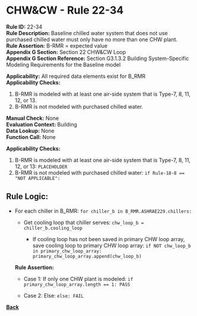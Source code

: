 
# CHW&CW - Rule 22-34  

**Rule ID:** 22-34  
**Rule Description:** Baseline chilled water system that does not use purchased chilled water must only have no more than one CHW plant.  
**Rule Assertion:** B-RMR = expected value  
**Appendix G Section:** Section 22 CHW&CW Loop  
**Appendix G Section Reference:** Section G3.1.3.2 Building System-Specific Modeling Requirements for the Baseline model  

**Applicability:** All required data elements exist for B_RMR  
**Applicability Checks:**  

1. B-RMR is modeled with at least one air-side system that is Type-7, 8, 11, 12, or 13.
2. B-RMR is not modeled with purchased chilled water.

**Manual Check:** None  
**Evaluation Context:** Building  
**Data Lookup:** None  
**Function Call:** None  

**Applicability Checks:**  

1. B-RMR is modeled with at least one air-side system that is Type-7, 8, 11, 12, or 13: `PLACEHOLDER`
2. B-RMR is not modeled with purchased chilled water: `if Rule-18-8 == "NOT APPLICABLE":`

## Rule Logic:  

- For each chiller in B_RMR: `for chiller_b in B_RMR.ASHRAE229.chillers:`

  - Get cooling loop that chiller serves: `chw_loop_b = chiller_b.cooling_loop`

    - If cooling loop has not been saved in primary CHW loop array, save cooling loop to primary CHW loop array: `if NOT chw_loop_b in primary_chw_loop_array: primary_chw_loop_array.append(chw_loop_b)`

  **Rule Assertion:**

  - Case 1: If only one CHW plant is modeled: `if primary_chw_loop_array.length == 1: PASS`

  - Case 2: Else: `else: FAIL`

**[Back](../_toc.md)**
